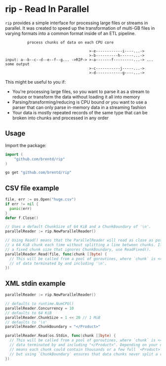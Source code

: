 # rip - Read In Parallel

`rip` provides a simple interface for processing large files or streams in parallel. It was created to speed up the transformation of multi-GB files in varying formats into a common format inside of an ETL pipeline.

```
          process chunks of data on each CPU core

                                      >-e------------i----...->
                                      >-b----------h------...->
input: a--b--c--d--e--f--g... ->RIP-> >-a-------f---------...-> ... some output
                                      >-c-----------j-----...->
                                      >-d------------g----...->

```

This might be useful to you if:

  * You're processing large files, so you want to parse it as a stream to reduce or transform the data without loading it all into memory
  * Parsing/transforming/reducing is CPU bound *or* you want to use a parser that can only parse in-memory data in a streaming fashion
  * Your data is mostly repeated records of the same type that can be broken into chunks and processed in any order

## Usage

Import the package:

```go
import (
	"github.com/brentd/rip"
)
```

```bash
go get "github.com/brentd/rip"
```

## CSV file example

```go
file, err := os.Open("huge.csv")
if err != nil {
  panic(err)
}
defer f.Close()

// Uses a default ChunkSize of 64 KiB and a ChunkBoundary of '\n'.
parallelReader := rip.NewParallelReader()

// Using Read() means that the ParallelReader will read as close as possible to
// a 64 KiB chunk each time without splitting a line between chunks. If you want
// a fixed chunk size that ignores ChunkBoundary, use ReadFixed().
parallelReader.Read(file, func(chunk []byte) {
  // This will be called from a pool of goroutines, where `chunk` is <= 64 KiB
  // of data terminated by and including '\n'.
})
```

## XML stdin example

```go
parallelReader := rip.NewParallelReader()

// defaults to runtime.NumCPU()
parallelReader.Concurrency = 10
// defaults to 64 KiB
parallelReader.ChunkSize = 1 << 20 // 1 MiB
// defaults to '\n'
parallelReader.ChunkBoundary = "</Product>"

parallelReader.Read(os.Stdin, func(chunk []byte) {
  // This will be called from a pool of goroutines, where `chunk` is <= 1 MiB of
  // data terminated by and including "</Product>". Depending on your data, this
  // means each chunk could contain thousands or a few full `<Product>` records,
  // but using `ChunkBoundary` ensures that data chunks never split a record.
})
```
